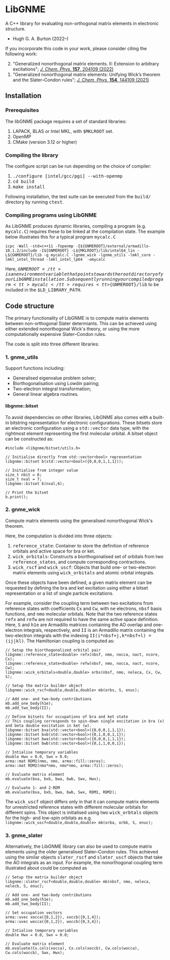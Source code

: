 # LibGNME 
A C++ library for evaluating non-orthogonal matrix elements in electronic structure.
<ul>
<li>Hugh G. A. Burton (2022&ndash;)</li>
</ul>

If you incorporate this code in your work, please consider citing the following work:
<ol reversed>
<li>"Generalized nonorthogonal matrix elements. II: Extension to arbitrary excitations"; <a href="https://doi.org/10.1063/5.0122094"><i>J. Chem. Phys.</i> <b>157</b>, 204109 (2022)</a></li>

<li>"Generalized nonorthogonal matrix elements: Unifying Wick’s theorem and the Slater–Condon rules"; <a href="https://doi.org/10.1063/5.0045442"><i>J. Chem. Phys.</i> <b>154</b>, 144109 (2021)</a>
</ol>

## Installation
### Prerequisites
The libGNME package requires a set of standard libraries:
1. LAPACK, BLAS or Intel MKL, with <tt>$MKLROOT</tt> set.
2. OpenMP
3. CMake (version 3.12 or higher)

### Compiling the library
The configure script can be run depending on the choice of compiler:
1. <tt>./configure [intel/gcc/pgi] --with-openmp</tt> 
2. <tt>cd build</tt>
3. <tt>make install</tt>

Following installation, the test suite can be executed from the <tt>build/</tt> directory by running <tt>ctest</tt>.

### Compiling programs using LibGNME
As LibGNME produces dynamic libraries, compiling a program (e.g. <tt>mycalc.C</tt>) requires these to be linked at the compilation state. The example below illustrates this for a typical program <tt>mycalc.C</tt>
```
icpc -Wall -std=c++11 -fopenmp -I${GNMEROOT}/external/armadillo-10.1.2/include -I${GNMEROOT} -L${MKLROOT}/lib/intel64_lin -L${GNMEROOT}/lib -g mycalc.C -lgnme_wick -lgnme_utils -lmkl_core -lmkl_intel_thread -lmkl_intel_lp64  -omycalc
```
Here, <tt>${GNMEROOT}</tt> is an environment variable that points towards the root directory of your LibGNME installation. 
Subsequently running your compiled progarm <tt>mycalc</tt> requires <tt>${GNMEROOT}/lib</tt> to be included in the <tt>$LD_LIBRARY_PATH</tt>.

## Code structure
The primary functionality of LibGNME is to compute matrix elements between non-orthogonal Slater determiants. This can be achieved using either extended nonorthogonal Wick's theory, or using the more computationally expensive Slater&ndash;Condon rules. 

The code is split into three different libraries:

### 1. gnme_utils
Support functions including:
<ul>
<li>Generalised eigenvalue problem solver;</.li>
<li>Biorthogonalisation using Lowdin pairing;</li>
<li>Two-electron integral transformation;</li>
<li>General linear algebra routines.</li>
</ul>

#### libgnme::bitset
To avoid dependencies on other libraries, LibGNME also comes with a built-in bitstring representation for electronic configurations. These bitsets store an electronic configuration using a <tt>std::vector<bool></tt> data type, with the rightmost element representing the first molecular orbital. 
A bitset object can be constructed as:
```
#include <libgnme/bitset/utils.h>

// Initialise directly from std::vector<bool> representation
libgnme::bitset b(std::vector<bool>({0,0,0,1,1,1}));

// Initialise from integer value
size_t nbit = 6;
size_t nval = 7;
libgnme::bitset b(nval,6);

// Print the bitset 
b.print();
```

### 2. gnme_wick
Compute matrix elements using the generalised nonorthogonal Wick's theorem. 

Here, the computation is divided into three objects:
1. <tt>reference_state</tt>: Container to store the definition of reference orbitals and active space for bra or ket.
1. <tt>wick_orbitals</tt>: Constructs a biorthogonalised set of orbitals from two <tt>reference_states</tt>, and compute corresponding contractions.
2. <tt>wick_rscf</tt> and <tt>wick_uscf</tt>: Objects that build one- or two-electron matrix elements using <tt>wick_orbitals</tt> and atomic orbital integrals.

Once these objects have been defined, a given matrix element can be requested by defining the bra and ket excitation using either a bitset representation or a list of single particle excitations. 

For example, consider the coupling term between two excitations from reference states with coefficients <tt>Cx</tt> and <tt>Cw</tt>, with <tt>ne</tt> electrons, <tt>nbsf</tt> basis functions, and <tt>nmo</tt> molecular orbitals. Note that the two reference states <tt>refx</tt> and <tt>refw</tt> are not required to have the same active space definition. Here, <tt>S</tt> and <tt>h1e</tt> are Armadillo matrices containing the AO overlap and one-electron integrals, respectively, and <tt>II</tt> is an Armadillo matrix containing the two-electron integrals with the indexing <tt>II(i\*nbsf+j,k\*nbsf+l) = (ij|kl)</tt>. The Hamiltonian coupling is computed as:
```
// Setup the biorthogonalized orbital pair
libgnme::reference_state<double> refx(nbsf, nmo, nocca, nact, ncore, Cx);
libgnme::reference_state<double> refw(nbsf, nmo, nocca, nact, ncore, Cw);
libgnme::wick_orbitals<double,double> orbs(nbsf, nmo, neleca, Cx, Cw, S);

// Setup the matrix builder object
libgnme::wick_rscf<double,double,double> mb(orbs, S, enuc);

// Add one- and two-body contributions
mb.add_one_body(h1e);
mb.add_two_body(II);

// Define bitsets for occupations of bra and ket state
// This coupling corresponds to spin-down single excitation in bra (x) and beta double excitation in ket (w).
libgnme::bitset bxa(std::vector<bool>({0,0,0,1,1,1});
libgnme::bitset bxb(std::vector<bool>({0,1,0,0,1,1});
libgnme::bitset bwa(std::vector<bool>({0,0,0,1,1,1});
libgnme::bitset bwb(std::vector<bool>({0,1,1,0,0,1});

// Intialise temporary variables
double Hwx = 0.0, Swx = 0.0;
arma::mat RDM1(nmo, nmo, arma::fill::zeros);
arma::mat RDM2(nmo*nmo, nmo*nmo, arma::fill::zeros);

// Evaluate matrix element
mb.evaluate(bxa, bxb, bwa, bwb, Swx, Hwx);

// Evaluate 1- and 2-RDM
mb.evaluate(bxa, bxb, bwa, bwb, Swx, RDM1, RDM2);
```
The <tt>wick_uscf</tt> object differs only in that it can compute matrix elements for unrestricted reference states with different molecular orbitals for different spins. This object is initialised using two <tt>wick_orbtals</tt> objects for the high- and low-spin orbitals as e.g. ```libgnme::wick_uscf<double,double,double> mb(orba, orbb, S, enuc);```

### 3. gnme_slater
Alternatively, the LibGNME library can also be used to compute matrix elements using the older generalised Slater&ndash;Condon rules. This achieved using the similar objects <tt>slater_rscf</tt> and <tt>slater_uscf</tt> objects that take the AO integrals as an input. For example, the nonorthogonal coupling term illustrated about could be computed as
```
// Setup the matrix builder object
libgnme::slater_rscf<double,double,double> mb(nbsf, nmo, neleca, nelecb, S, enuc);

// Add one- and two-body contributions
mb.add_one_body(h1e);
mb.add_two_body(II);

// Set occupation vectors
arma::uvec xocca({0,1,2}), xoccb({0,1,4});
arma::uvec wocca({0,1,2}), woccb({0,3,4});

// Intialise temporary variables
double Hwx = 0.0, Swx = 0.0;

// Evaluate matrix element
mb.evaluate(Cx.cols(xocca), Cx.cols(xoccb), Cw.cols(wocca), Cw.cols(woccb), Swx, Hwx);
```
